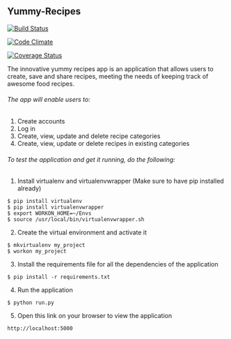 ## Yummy-Recipes
[![Build Status](https://travis-ci.org/LehruAngela/Yummy-Recipes.png)](https://travis-ci.org/LehruAngela/Yummy-Recipes)

[![Code Climate](https://codeclimate.com/github/LehruAngela/Yummy-Recipes.png)](https://codeclimate.com/github/LehruAngela/Yummy-Recipes)

[![Coverage Status](https://coveralls.io/repos/LehruAngela/Yummy-Recipes/badge.png?branch=master)](https://coveralls.io/repos/LehruAngela/Yummy-Recipes/branch=master)


 The innovative yummy recipes app is an application that allows users  to create, save and share recipes, meeting the needs of keeping track of awesome food recipes.
	

###### The app will enable users to:
 1. Create accounts
 2. Log in
 3. Create, view, update and delete recipe categories
 4. Create, view, update or delete recipes in existing categories
	
		
###### To test the application and get it running, do the following:

1. Install virtualenv and virtualenvwrapper (Make sure to have pip installed already)
 ```
 $ pip install virtualenv
 $ pip install virtualenvwrapper
 $ export WORKON_HOME=~/Envs
 $ source /usr/local/bin/virtualenvwrapper.sh
```

 2. Create the virtual environment and activate it
 
 ```
 $ mkvirtualenv my_project
 $ workon my_project
 ```

3. Install the requirements file for all the dependencies of the application

```
$ pip install -r requirements.txt
```

4. Run the application

```
$ python run.py
```
5. Open this link on your browser to view the application

```
http://localhost:5000
```
